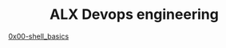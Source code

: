 <h1 align="center">ALX Devops engineering</h1>

[0x00-shell_basics](https://github.com/AnyumbaKE/alx-system_engineering-devops/tree/master/0x00-shell_basics)
